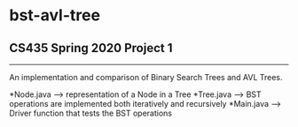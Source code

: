 # bst-avl-tree

## CS435 Spring 2020 Project 1
---

An implementation and comparison of Binary Search Trees and AVL Trees. <br>

*Node.java --> representation of a Node in a Tree
*Tree.java --> BST operations are implemented both iteratively and recursively
*Main.java --> Driver function that tests the BST operations
